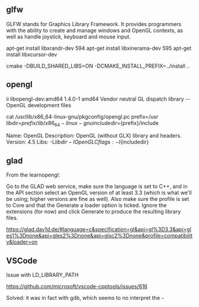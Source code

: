 glfw
------

GLFW stands for Graphics Library Framework. It provides programmers with the ability to create and manage windows and OpenGL contexts, as well as handle joystick, keyboard and mouse input.

 apt-get install libxrandr-dev
  594  apt-get install libxinerama-dev
  595  apt-get install libxcursor-dev

cmake -DBUILD_SHARED_LIBS=ON -DCMAKE_INSTALL_PREFIX=../install ..

opengl
---------

ii  libopengl-dev:amd64                                   1.4.0-1                                    amd64        Vendor neutral GL dispatch library -- OpenGL development files

cat /usr/lib/x86_64-linux-gnu/pkgconfig/opengl.pc
prefix=/usr
libdir=${prefix}/lib/x86_64-linux-gnu
includedir=${prefix}/include

Name: OpenGL
Description: OpenGL (without GLX) library and headers.
Version: 4.5
Libs: -L${libdir} -lOpenGL
Cflags: -I${includedir}


glad
------

From the learnopengl:

Go to the GLAD web service, make sure the language is set to C++, and in the API section select an OpenGL version of at least 3.3 (which is what we'll be using; higher versions are fine as well). Also make sure the profile is set to Core and that the Generate a loader option is ticked. Ignore the extensions (for now) and click Generate to produce the resulting library files. 


https://glad.dav1d.de/#language=c&specification=gl&api=gl%3D3.3&api=gles1%3Dnone&api=gles2%3Dnone&api=glsc2%3Dnone&profile=compatibility&loader=on

VSCode
------

Issue with LD_LIBRARY_PATH

https://github.com/microsoft/vscode-cpptools/issues/616

Solved: it was in fact with gdb, which seems to no interpret the `~`




